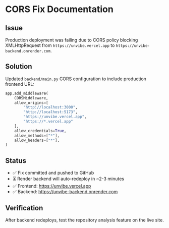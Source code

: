 # CORS Fix Documentation

## Issue
Production deployment was failing due to CORS policy blocking XMLHttpRequest from `https://unvibe.vercel.app` to `https://unvibe-backend.onrender.com`.

## Solution
Updated `backend/main.py` CORS configuration to include production frontend URL:

```python
app.add_middleware(
    CORSMiddleware,
    allow_origins=[
        "http://localhost:3000",
        "http://localhost:5173", 
        "https://unvibe.vercel.app",
        "https://*.vercel.app"
    ],
    allow_credentials=True,
    allow_methods=["*"],
    allow_headers=["*"],
)
```

## Status
- ✅ Fix committed and pushed to GitHub
- ⏳ Render backend will auto-redeploy in ~2-3 minutes
- ✅ Frontend: https://unvibe.vercel.app
- ✅ Backend: https://unvibe-backend.onrender.com

## Verification
After backend redeploys, test the repository analysis feature on the live site.
